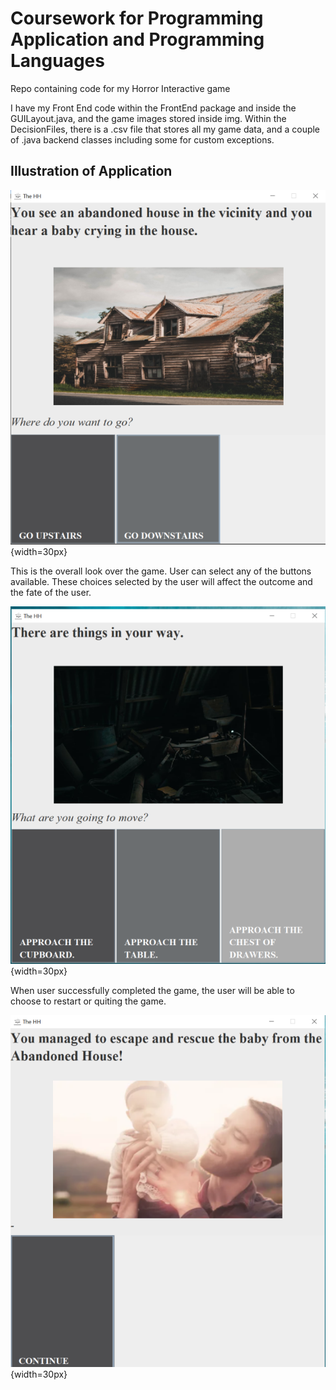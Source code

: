 # Coursework for Programming Application and Programming Languages

Repo containing code for my Horror Interactive game

I have my Front End code within the FrontEnd package and inside the GUILayout.java, and the game images stored inside img. Within the DecisionFiles, there is a .csv file that stores all my game data, and a couple of .java backend classes including some for custom exceptions.

## Illustration of Application

![Overview of Game](/images/sample1.png){width=30px}

This is the overall look over the game. User can select any of the buttons available. These choices selected by the user will affect the outcome and the fate of the user.

![Overview of Game](/images/sample2.png){width=30px}

When user successfully completed the game, the user will be able to choose to restart or quiting the game.

![Win Screen](/images/win.png){width=30px}
